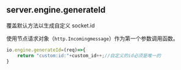 ## server.engine.generateld

覆盖默认方法以生成自定义 socket.id

使用节点请求对象（`http.Incomingmessage`）作为第一个参数调用函数。

```js
io.engine.generateId=(req)=>{
    return "custom:id:"+custom_id++;//自定义的id必须是唯一的
}
```